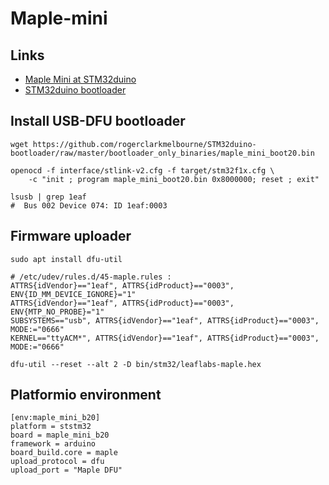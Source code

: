 
# Maple-mini

## Links

- [Maple Mini at STM32duino](http://wiki.stm32duino.com/index.php?title=Maple_Mini)
- [STM32duino bootloader](https://github.com/rogerclarkmelbourne/STM32duino-bootloader)

## Install USB-DFU bootloader

    wget https://github.com/rogerclarkmelbourne/STM32duino-bootloader/raw/master/bootloader_only_binaries/maple_mini_boot20.bin

    openocd -f interface/stlink-v2.cfg -f target/stm32f1x.cfg \
        -c "init ; program maple_mini_boot20.bin 0x8000000; reset ; exit"

    lsusb | grep 1eaf
    #  Bus 002 Device 074: ID 1eaf:0003  

## Firmware uploader

    sudo apt install dfu-util

    # /etc/udev/rules.d/45-maple.rules : 
    ATTRS{idVendor}=="1eaf", ATTRS{idProduct}=="0003", ENV{ID_MM_DEVICE_IGNORE}="1"
    ATTRS{idVendor}=="1eaf", ATTRS{idProduct}=="0003", ENV{MTP_NO_PROBE}="1"
    SUBSYSTEMS=="usb", ATTRS{idVendor}=="1eaf", ATTRS{idProduct}=="0003", MODE:="0666"
    KERNEL=="ttyACM*", ATTRS{idVendor}=="1eaf", ATTRS{idProduct}=="0003", MODE:="0666"

    dfu-util --reset --alt 2 -D bin/stm32/leaflabs-maple.hex

## Platformio environment

    [env:maple_mini_b20]
    platform = ststm32
    board = maple_mini_b20
    framework = arduino
    board_build.core = maple
    upload_protocol = dfu
    upload_port = "Maple DFU"


